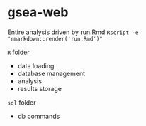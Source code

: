 # gsea-web

Entire analysis driven by run.Rmd
` Rscript -e "rmarkdown::render('run.Rmd')"   `

`R` folder
  - data loading
  - database management
  - analysis 
  - results storage


`sql` folder
  - db commands
